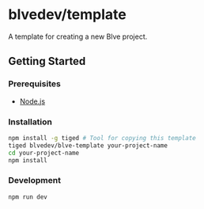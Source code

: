 # blvedev/template

A template for creating a new Blve project.

## Getting Started

### Prerequisites

- [Node.js](https://nodejs.org/en/)

### Installation

```bash
npm install -g tiged # Tool for copying this template
tiged blvedev/blve-template your-project-name
cd your-project-name
npm install
```

### Development

```bash
npm run dev
```